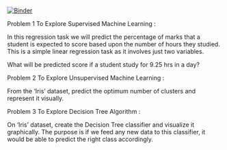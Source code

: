 [![Binder](https://notebooks.gesis.org/binder/badge_logo.svg)](https://notebooks.gesis.org/binder/v2/gh/Grv-Singh/spark-foundation/master)

Problem 1 To Explore Supervised Machine Learning :

In this regression task we will predict the percentage of
marks that a student is expected to score based upon the
number of hours they studied. This is a simple linear
regression task as it involves just two variables.

What will be predicted score if a student study for 9.25 hrs in a
day?

Problem 2 To Explore Unsupervised Machine Learning :

From the ‘Iris’ dataset, predict the optimum number of
clusters and represent it visually.

Problem 3 To Explore Decision Tree Algorithm :

On ‘Iris’ dataset, create the Decision Tree classifier and
visualize it graphically. The purpose is if we feed any new data to this
classifier, it would be able to predict the right class accordingly.
